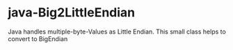 # java-Big2LittleEndian
Java handles multiple-byte-Values as Little Endian. This small class helps to convert to BigEndian
